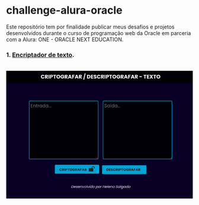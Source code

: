 # challenge-alura-oracle

 Este repositório tem por finalidade publicar meus desafios e projetos  desenvolvidos durante o curso de programação web da Oracle em parceria com a Alura: ONE - ORACLE NEXT EDUCATION.

### 1. [Encriptador de texto](https://helenosalgado.github.io/challenge-alura-oracle/encriptador-texto/index.html).
<br>
<img src="img/Captura%20de%20tela%20de%202022-06-05%2016-01-10.png">
